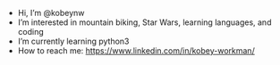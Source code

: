 - Hi, I’m @kobeynw
- I’m interested in mountain biking, Star Wars, learning languages, and coding
- I’m currently learning python3
- How to reach me: https://www.linkedin.com/in/kobey-workman/
